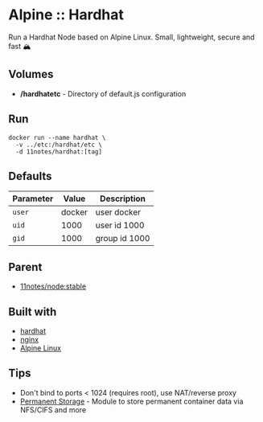 # Alpine :: Hardhat
Run a Hardhat Node based on Alpine Linux. Small, lightweight, secure and fast 🏔️

## Volumes
* **/hardhatetc** - Directory of default.js configuration

## Run
```shell
docker run --name hardhat \
  -v ../etc:/hardhat/etc \
  -d 11notes/hardhat:[tag]
```

## Defaults
| Parameter | Value | Description |
| --- | --- | --- |
| `user` | docker | user docker |
| `uid` | 1000 | user id 1000 |
| `gid` | 1000 | group id 1000 |

## Parent
* [11notes/node:stable](https://github.com/11notes/docker-node)

## Built with
* [hardhat](https://hardhat.org)
* [nginx](https://nginx.org)
* [Alpine Linux](https://alpinelinux.org)

## Tips
* Don't bind to ports < 1024 (requires root), use NAT/reverse proxy
* [Permanent Storage](https://github.com/11notes/alpine-docker-netshare) - Module to store permanent container data via NFS/CIFS and more
